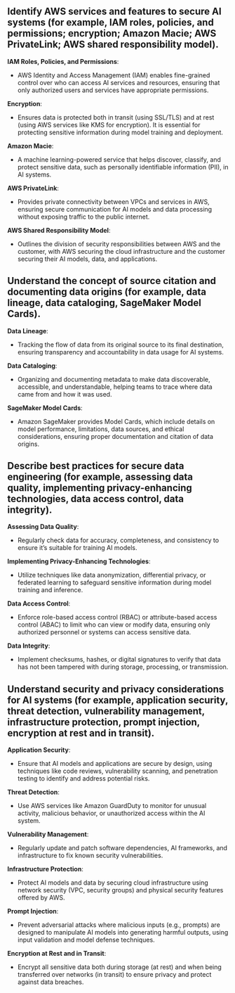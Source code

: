 ## Identify AWS services and features to secure AI systems (for example, IAM roles, policies, and permissions; encryption; Amazon Macie; AWS PrivateLink; AWS shared responsibility model).
**IAM Roles, Policies, and Permissions**:
- AWS Identity and Access Management (IAM) enables fine-grained control over who can access AI services and resources, ensuring that only authorized users and services have appropriate permissions.

**Encryption**:
- Ensures data is protected both in transit (using SSL/TLS) and at rest (using AWS services like KMS for encryption). It is essential for protecting sensitive information during model training and deployment.

**Amazon Macie**:
- A machine learning-powered service that helps discover, classify, and protect sensitive data, such as personally identifiable information (PII), in AI systems.

**AWS PrivateLink**:
- Provides private connectivity between VPCs and services in AWS, ensuring secure communication for AI models and data processing without exposing traffic to the public internet.

**AWS Shared Responsibility Model**:
- Outlines the division of security responsibilities between AWS and the customer, with AWS securing the cloud infrastructure and the customer securing their AI models, data, and applications.

## Understand the concept of source citation and documenting data origins (for example, data lineage, data cataloging, SageMaker Model Cards).
**Data Lineage**:
- Tracking the flow of data from its original source to its final destination, ensuring transparency and accountability in data usage for AI systems.

**Data Cataloging**:
- Organizing and documenting metadata to make data discoverable, accessible, and understandable, helping teams to trace where data came from and how it was used.

**SageMaker Model Cards**:
- Amazon SageMaker provides Model Cards, which include details on model performance, limitations, data sources, and ethical considerations, ensuring proper documentation and citation of data origins.

## Describe best practices for secure data engineering (for example, assessing data quality, implementing privacy-enhancing technologies, data access control, data integrity).
**Assessing Data Quality**:
- Regularly check data for accuracy, completeness, and consistency to ensure it’s suitable for training AI models.

**Implementing Privacy-Enhancing Technologies**:
- Utilize techniques like data anonymization, differential privacy, or federated learning to safeguard sensitive information during model training and inference.

**Data Access Control**:
- Enforce role-based access control (RBAC) or attribute-based access control (ABAC) to limit who can view or modify data, ensuring only authorized personnel or systems can access sensitive data.

**Data Integrity**:
- Implement checksums, hashes, or digital signatures to verify that data has not been tampered with during storage, processing, or transmission.

## Understand security and privacy considerations for AI systems (for example, application security, threat detection, vulnerability management, infrastructure protection, prompt injection, encryption at rest and in transit).
**Application Security**:
- Ensure that AI models and applications are secure by design, using techniques like code reviews, vulnerability scanning, and penetration testing to identify and address potential risks.

**Threat Detection**:
- Use AWS services like Amazon GuardDuty to monitor for unusual activity, malicious behavior, or unauthorized access within the AI system.

**Vulnerability Management**:
- Regularly update and patch software dependencies, AI frameworks, and infrastructure to fix known security vulnerabilities.

**Infrastructure Protection**:
- Protect AI models and data by securing cloud infrastructure using network security (VPC, security groups) and physical security features offered by AWS.

**Prompt Injection**:
- Prevent adversarial attacks where malicious inputs (e.g., prompts) are designed to manipulate AI models into generating harmful outputs, using input validation and model defense techniques.

**Encryption at Rest and in Transit**:
- Encrypt all sensitive data both during storage (at rest) and when being transferred over networks (in transit) to ensure privacy and protect against data breaches.
